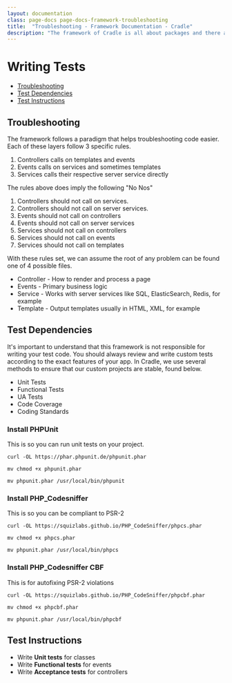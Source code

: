 ```yaml
---
layout: documentation
class: page-docs page-docs-framework-troubleshooting
title:  "Troubleshooting - Framework Documentation - Cradle"
description: "The framework of Cradle is all about packages and there are only 3 types of packages"
---
```


# Writing Tests

 - [Troubleshooting](#troubleshooting)
 - [Test Dependencies](#dependencies)
 - [Test Instructions](#instructions)

<a name="troubleshooting"></a>
## Troubleshooting

The framework follows a paradigm that helps troubleshooting code easier. Each
of these layers follow 3 specific rules.

 1. Controllers calls on templates and events
 2. Events calls on services and sometimes templates
 3. Services calls their respective server service directly

The rules above does imply the following "No Nos"

 1. Controllers should not call on services.
 2. Controllers should not call on server services.
 3. Events should not call on controllers
 4. Events should not call on server services
 5. Services should not call on controllers
 6. Services should not call on events
 7. Services should not call on templates

With these rules set, we can assume the root of any problem can be found one of
4 possible files.

 - Controller - How to render and process a page
 - Events - Primary business logic
 - Service - Works with server services like SQL, ElasticSearch, Redis, for example
 - Template - Output templates usually in HTML, XML, for example

<a name="dependencies"></a>
## Test Dependencies

It's important to understand that this framework is not responsible for writing
your test code. You should always review and write custom tests according to the
exact features of your app. In Cradle, we use several methods to ensure that
our custom projects are stable, found below.

 - Unit Tests
 - Functional Tests
 - UA Tests
 - Code Coverage
 - Coding Standards

### Install PHPUnit

This is so you can run unit tests on your project.

```
curl -OL https://phar.phpunit.de/phpunit.phar

mv chmod +x phpunit.phar

mv phpunit.phar /usr/local/bin/phpunit

```

### Install PHP_Codesniffer

This is so you can be compliant to PSR-2

```
curl -OL https://squizlabs.github.io/PHP_CodeSniffer/phpcs.phar

mv chmod +x phpcs.phar

mv phpunit.phar /usr/local/bin/phpcs

```

### Install PHP_Codesniffer CBF

This is for autofixing PSR-2 violations

```
curl -OL https://squizlabs.github.io/PHP_CodeSniffer/phpcbf.phar

mv chmod +x phpcbf.phar

mv phpunit.phar /usr/local/bin/phpcbf

```

<a name="instructions"></a>
## Test Instructions

 - Write **Unit tests** for classes
 - Write **Functional tests** for events
 - Write **Acceptance tests** for controllers
